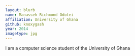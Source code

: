 ```yaml
---
layout: blurb
name: Manasseh Richmond Odotei
affiliation: University of Ghana
github: knoxygash
year: 2014
imagetype: jpg
---
```

I am a computer science student of the University of Ghana
